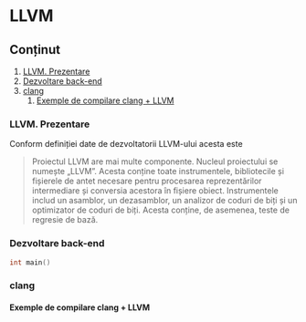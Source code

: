 # LLVM

## Conținut

1. [LLVM. Prezentare](#llvm-prezentare)
1. [Dezvoltare back-end](#dezvoltare-back-end)
1. [clang](#clang)
   1. [Exemple de compilare clang + LLVM](#exemple-de-compilare-clang--llvm)

### LLVM. Prezentare

Conform definiției date de dezvoltatorii LLVM-ului acesta este

> Proiectul LLVM are mai multe componente. Nucleul proiectului se numește „LLVM”. Acesta conține toate instrumentele, bibliotecile și fișierele de antet necesare pentru procesarea reprezentărilor intermediare și conversia acestora în fișiere obiect. Instrumentele includ un asamblor, un dezasamblor, un analizor de coduri de biți și un optimizator de coduri de biți. Acesta conține, de asemenea, teste de regresie de bază.

### Dezvoltare back-end

```c
int main()

```

### clang

#### Exemple de compilare clang + LLVM
